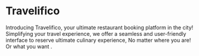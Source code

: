 # Travelifico
Introducing Travelifico, your ultimate restaurant booking platform in the city! Simplifying your travel experience, we offer a seamless and user-friendly interface to reserve ultimate culinary experience, No matter where you are! Or what you want  . 
